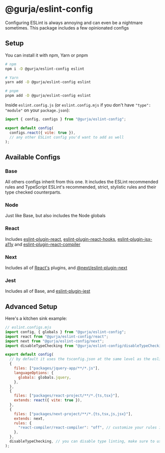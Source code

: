 # @gurja/eslint-config

Configuring ESLint is always annoying and can even be a nightmare sometimes.
This package includes a few opinionated configs

## Setup

You can install it with npm, Yarn or pnpm

```sh
# npm
npm i -D @gurja/eslint-config eslint

# Yarn
yarn add -D @gurja/eslint-config eslint

# pnpm
pnpm add -D @gurja/eslint-config eslint
```

Inside `eslint.config.js` (or `eslint.config.mjs` if you don't have `"type": "module"` on your `package.json`):

```javascript
import { config, configs } from "@gurja/eslint-config";

export default config(
  configs.react({ vite: true }),
  // any other ESLint config you'd want to add as well
);
```

## Available Configs

### Base

All others configs inherit from this one.
It includes the ESLint recommended rules and TypeScript ESLint's recommended, strict, stylistic rules and their type checked counterparts.

### Node

Just like Base, but also includes the Node globals

### React

Includes [eslint-plugin-react](https://github.com/jsx-eslint/eslint-plugin-react#readme), [eslint-plugin-react-hooks](https://github.com/facebook/react/tree/main/packages/eslint-plugin-react-hooks#readme), [eslint-plugin-jsx-a11y](https://github.com/jsx-eslint/eslint-plugin-jsx-a11y#readme) and [eslint-plugin-react-compiler](https://react.dev/learn/react-compiler#getting-started)

### Next

Includes all of [React's](#react) plugins, and [@next/eslint-plugin-next](https://nextjs.org/docs/app/api-reference/config/eslint)

### Jest

Includes all of Base, and [eslint-plugin-jest](https://github.com/jest-community/eslint-plugin-jest#readme)

## Advanced Setup

Here's a kitchen sink example:

```javascript
// eslint.configs.mjs
import config, { globals } from "@gurja/eslint-config";
import react from "@gurja/eslint-config/react";
import next from "@gurja/eslint-config/next";
import disableTypeChecking from "@gurja/eslint-config/disableTypeChecking";

export default config(
  // by default it uses the tsconfig.json at the same level as the eslint config file for type linting
  {
    files: ["packages/jquery-app/**/*.js"],
    languageOptions: {
      globals: globals.jquery,
    },
  },
  {
    files: ["packages/react-project/**/*.{ts,tsx}"],
    extends: react({ vite: true }),
  },
  {
    files: ["packages/next-project/**/*.{ts,tsx,js,jsx}"],
    extends: next,
    rules: {
      "react-compiler/react-compiler": "off", // customize your rules if you find it necessary
    },
  },
  disableTypeChecking, // you can disable type linting, make sure to user this at the end
);
```
